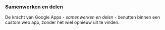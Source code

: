 ### Samenwerken en delen
De kracht van Google Apps - *samenwerken en delen* - benutten binnen een custom web app, zonder het wiel opnieuw uit te vinden.
